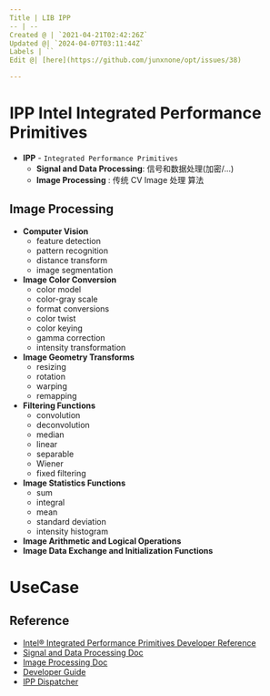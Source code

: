 ```yaml
---
Title | LIB IPP
-- | --
Created @ | `2021-04-21T02:42:26Z`
Updated @| `2024-04-07T03:11:44Z`
Labels | ``
Edit @| [here](https://github.com/junxnone/opt/issues/38)

---
```

# IPP Intel Integrated Performance Primitives

- **IPP** - `Integrated Performance Primitives`
  - **Signal and Data Processing**: 信号和数据处理(加密/...)
  - **Image Processing** : 传统 CV Image 处理 算法


## Image Processing
- **Computer Vision**
  - feature detection
  - pattern recognition
  - distance transform
  - image segmentation
- **Image Color Conversion**
  - color model
  - color-gray scale
  - format conversions
  - color twist
  - color keying
  - gamma correction
  - intensity transformation
- **Image Geometry Transforms**
  - resizing
  - rotation
  - warping
  - remapping
- **Filtering Functions**
  - convolution 
  - deconvolution 
  - median
  - linear
  - separable
  - Wiener
  - fixed filtering
- **Image Statistics Functions**
  - sum
  - integral
  - mean
  - standard deviation
  - intensity histogram
- **Image Arithmetic and Logical Operations**
- **Image Data Exchange and Initialization Functions**




# UseCase


## Reference
- [Intel® Integrated Performance Primitives Developer Reference](https://software.intel.com/content/www/us/en/develop/documentation/ipp-dev-reference/top.html)
- [Signal and Data Processing Doc](https://software.intel.com/content/dam/develop/external/us/en/documents/ipps.pdf)
- [Image Processing Doc](https://software.intel.com/content/dam/develop/external/us/en/documents/ippi.pdf)
- [Developer Guide](https://www.intel.com/content/www/us/en/docs/ipp/developer-guide-oneapi/2021-9/overview.html)
- [IPP Dispatcher](https://www.intel.com/content/www/us/en/developer/articles/technical/understanding-cpu-optimized-code-used-in-intel-ipp.html)
